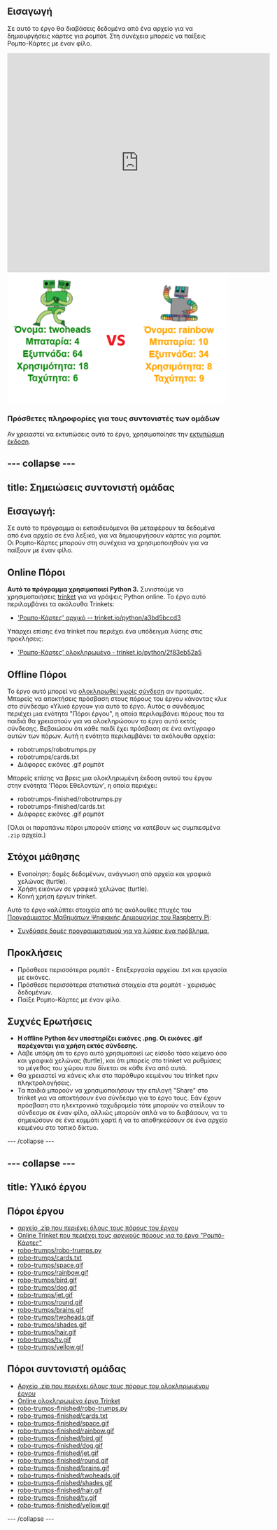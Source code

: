 ## Εισαγωγή

Σε αυτό το έργο θα διαβάσεις δεδομένα από ένα αρχείο για να δημιουργήσεις κάρτες για ρομπότ. Στη συνέχεια μπορείς να παίξεις Ρομπο-Κάρτες με έναν φίλο.

<div class="trinket">
  <iframe src="https://trinket.io/embed/python/2f83eb52a5?outputOnly=true&start=result" width="600" height="500" frameborder="0" marginwidth="0" marginheight="0" allowfullscreen>
  </iframe>
  <img src="images/robotrumps-finished.png">
</div>

### Πρόσθετες πληροφορίες για τους συντονιστές των ομάδων

Αν χρειαστεί να εκτυπώσεις αυτό το έργο, χρησιμοποίησε την [εκτυπώσιμη έκδοση](https://projects.raspberrypi.org/el-GR/projects/robo-trumps/print).

--- collapse ---
---
title: Σημειώσεις συντονιστή ομάδας
---
## Εισαγωγή:

Σε αυτό το πρόγραμμα οι εκπαιδευόμενοι θα μεταφέρουν τα δεδομένα από ένα αρχείο σε ένα λεξικό, για να δημιουργήσουν κάρτες για ρομπότ. Οι Ρομπο-Κάρτες μπορούν στη συνέχεια να χρησιμοποιηθούν για να παίξουν με έναν φίλο.

## Online Πόροι

**Αυτό το πρόγραμμα χρησιμοποιεί Python 3.** Συνιστούμε να χρησιμοποιήσεις [trinket](https://trinket.io/) για να γράψεις Python online. Το έργο αυτό περιλαμβάνει τα ακόλουθα Trinkets:

* ['Ρομπο-Κάρτες' αρχικό -- trinket.io/python/a3bd5bccd3](http://trinket.io/python/a3bd5bccd3)

Υπάρχει επίσης ένα trinket που περιέχει ένα υπόδειγμα λύσης στις προκλήσεις:

* ['Ρομπο-Κάρτες' ολοκληρωμένο - trinket.io/python/2f83eb52a5](https://trinket.io/python/2f83eb52a5)

## Offline Πόροι

Το έργο αυτό μπορεί να [ολοκληρωθεί χωρίς σύνδεση](https://www.codeclubprojects.org/en-GB/resources/python-working-offline/) αν προτιμάς. Μπορείς να αποκτήσεις πρόσβαση στους πόρους του έργου κάνοντας κλικ στο σύνδεσμο «Υλικό έργου» για αυτό το έργο. Αυτός ο σύνδεσμος περιέχει μια ενότητα "Πόροι έργου", η οποία περιλαμβάνει πόρους που τα παιδιά θα χρειαστούν για να ολοκληρώσουν το έργο αυτό εκτός σύνδεσης. Βεβαιώσου ότι κάθε παιδί έχει πρόσβαση σε ένα αντίγραφο αυτών των πόρων. Αυτή η ενότητα περιλαμβάνει τα ακόλουθα αρχεία:

* robotrumps/robotrumps.py
* robotrumps/cards.txt
* Διάφορες εικόνες .gif ρομπότ

Μπορείς επίσης να βρεις μια ολοκληρωμένη έκδοση αυτού του έργου στην ενότητα 'Πόροι Εθελοντών', η οποία περιέχει:

* robotrumps-finished/robotrumps.py
* robotrumps-finished/cards.txt
* Διάφορες εικόνες .gif ρομπότ

(Όλοι οι παραπάνω πόροι μπορούν επίσης να κατέβουν ως συμπιεσμένα `.zip` αρχεία.)

## Στόχοι μάθησης

* Ενοποίηση: δομές δεδομένων, ανάγνωση από αρχεία και γραφικά χελώνας (turtle).
* Χρήση εικόνων σε γραφικά χελώνας (turtle).
* Κοινή χρήση έργων trinket.

Αυτό το έργο καλύπτει στοιχεία από τις ακόλουθες πτυχές του [Προγράμματος Μαθημάτων Ψηφιακής Δημιουργίας του Raspberry Pi](http://rpf.io/curriculum):

* [Συνδύασε δομές προγραμματισμού για να λύσεις ένα πρόβλημα.](https://www.raspberrypi.org/curriculum/programming/builder)

## Προκλήσεις

* Πρόσθεσε περισσότερα ρομπότ - Επεξεργασία αρχείου .txt και εργασία με εικόνες.
* Πρόσθεσε περισσότερα στατιστικά στοιχεία στα ρομπότ - χειρισμός δεδομένων.
* Παίξε Ρομπο-Κάρτες με έναν φίλο.

## Συχνές Ερωτήσεις

* **Η offline Python δεν υποστηρίζει εικόνες .png. Οι εικόνες .gif παρέχονται για χρήση εκτός σύνδεσης.**
* Λάβε υπόψη ότι το έργο αυτό χρησιμοποιεί ως είσοδο τόσο κείμενο όσο και γραφικά χελώνας (turtle), και ότι μπορείς στο trinket να ρυθμίσεις το μέγεθος του χώρου που δίνεται σε κάθε ένα από αυτά.
* Θα χρειαστεί να κάνεις κλικ στο παράθυρο κειμένου του trinket πριν πληκτρολογήσεις.
* Τα παιδιά μπορούν να χρησιμοποιήσουν την επιλογή "Share" στο trinket για να αποκτήσουν ένα σύνδεσμο για το έργο τους. Εάν έχουν πρόσβαση στο ηλεκτρονικό ταχυδρομείο τότε μπορούν να στείλουν το σύνδεσμο σε έναν φίλο, αλλιώς μπορούν απλά να το διαβάσουν, να το σημειώσουν σε ένα κομμάτι χαρτί ή να το αποθηκεύσουν σε ένα αρχείο κειμένου στο τοπικό δίκτυο.

--- /collapse ---

--- collapse ---
---
title: Υλικό έργου
---
## Πόροι έργου

* [αρχείο .zip που περιέχει όλους τους πόρους του έργου](resources/robo-trumps-project-resources.zip)
* [Online Trinket που περιέχει τους αρχικούς πόρους για το έργο "Ρομπό-Κάρτες"](http://trinket.io/python/a3bd5bccd3)
* [robo-trumps/robo-trumps.py](resources/robo-trumps-robo-trumps.py)
* [robo-trumps/cards.txt](resources/robo-trumps-cards.txt)
* [robo-trumps/space.gif](resources/robo-trumps-space.gif)
* [robo-trumps/rainbow.gif](resources/robo-trumps-rainbow.gif)
* [robo-trumps/bird.gif](resources/robo-trumps-bird.gif)
* [robo-trumps/dog.gif](resources/robo-trumps-dog.gif)
* [robo-trumps/jet.gif](resources/robo-trumps-jet.gif)
* [robo-trumps/round.gif](resources/robo-trumps-round.gif)
* [robo-trumps/brains.gif](resources/robo-trumps-brains.gif)
* [robo-trumps/twoheads.gif](resources/robo-trumps-twoheads.gif)
* [robo-trumps/shades.gif](resources/robo-trumps-shades.gif)
* [robo-trumps/hair.gif](resources/robo-trumps-hair.gif)
* [robo-trumps/tv.gif](resources/robo-trumps-tv.gif)
* [robo-trumps/yellow.gif](resources/robo-trumps-yellow.gif)

## Πόροι συντονιστή ομάδας

* [Αρχείο .zip που περιέχει όλους τους πόρους του ολοκληρωμένου έργου](resources/robotrumps-volunteer-resources.zip)
* [Online ολοκληρωμένο έργο Trinket](https://trinket.io/python/2f83eb52a5)
* [robo-trumps-finished/robo-trumps.py](resources/robo-trumps-finished-robo-trumps.py)
* [robo-trumps-finished/cards.txt](resources/robo-trumps-finished-cards.txt)
* [robo-trumps-finished/space.gif](resources/robo-trumps-finished-space.gif)
* [robo-trumps-finished/rainbow.gif](resources/robo-trumps-finished-rainbow.gif)
* [robo-trumps-finished/bird.gif](resources/robo-trumps-finished-bird.gif)
* [robo-trumps-finished/dog.gif](resources/robo-trumps-finished-dog.gif)
* [robo-trumps-finished/jet.gif](resources/robo-trumps-finished-jet.gif)
* [robo-trumps-finished/round.gif](resources/robo-trumps-finished-round.gif)
* [robo-trumps-finished/brains.gif](resources/robo-trumps-finished-brains.gif)
* [robo-trumps-finished/twoheads.gif](resources/robo-trumps-finished-twoheads.gif)
* [robo-trumps-finished/shades.gif](resources/robo-trumps-finished-shades.gif)
* [robo-trumps-finished/hair.gif](resources/robo-trumps-finished-hair.gif)
* [robo-trumps-finished/tv.gif](resources/robo-trumps-finished-tv.gif)
* [robo-trumps-finished/yellow.gif](resources/robo-trumps-finished-yellow.gif)

--- /collapse ---